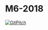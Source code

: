 # M6-2018

[![GitPitch](https://gitpitch.com/assets/badge.svg)](https://gitpitch.com/mug-in-clermont-public/talks/M6-2018/develop?grs=gitlab&t=sky)
